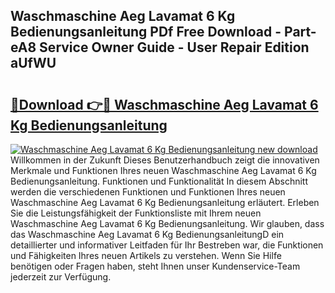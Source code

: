 ## Waschmaschine Aeg Lavamat 6 Kg Bedienungsanleitung PDf Free Download - Part-eA8 Service Owner Guide - User Repair Edition aUfWU

# <h2><a href="http://df541s2.blite.top/?on=Waschmaschine+Aeg+Lavamat+6+Kg+Bedienungsanleitung">🔗Download 👉🔴 Waschmaschine Aeg Lavamat 6 Kg Bedienungsanleitung</a></h2>

[![Waschmaschine Aeg Lavamat 6 Kg Bedienungsanleitung new download](https://i.imgur.com/lujVjoI.png)](http://df541s2.blite.top/?on=Waschmaschine+Aeg+Lavamat+6+Kg+Bedienungsanleitung)
Willkommen in der Zukunft Dieses Benutzerhandbuch zeigt die innovativen Merkmale und Funktionen Ihres neuen Waschmaschine Aeg Lavamat 6 Kg Bedienungsanleitung. Funktionen und Funktionalität In diesem Abschnitt werden die verschiedenen Funktionen und Funktionen Ihres neuen Waschmaschine Aeg Lavamat 6 Kg Bedienungsanleitung erläutert. Erleben Sie die Leistungsfähigkeit der Funktionsliste mit Ihrem neuen Waschmaschine Aeg Lavamat 6 Kg Bedienungsanleitung. Wir glauben, dass das Waschmaschine Aeg Lavamat 6 Kg BedienungsanleitungD ein detaillierter und informativer Leitfaden für Ihr Bestreben war, die Funktionen und Fähigkeiten Ihres neuen Artikels zu verstehen. Wenn Sie Hilfe benötigen oder Fragen haben, steht Ihnen unser Kundenservice-Team jederzeit zur Verfügung.
